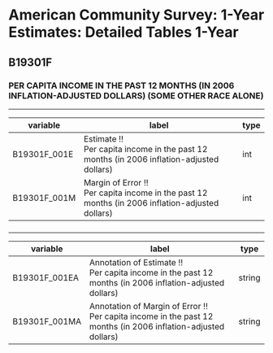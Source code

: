 # American Community Survey: 1-Year Estimates: Detailed Tables 1-Year

## B19301F

### PER CAPITA INCOME IN THE PAST 12 MONTHS (IN 2006 INFLATION-ADJUSTED DOLLARS) (SOME OTHER RACE ALONE)

___

| variable | label | type |
| ----- | ----- | ----- |
| B19301F_001E | Estimate !!<br>Per capita income in the past 12 months (in 2006 inflation-adjusted dollars) | int |
| B19301F_001M | Margin of Error !!<br>Per capita income in the past 12 months (in 2006 inflation-adjusted dollars) | int |
### 

___

| variable | label | type |
| ----- | ----- | ----- |
| B19301F_001EA | Annotation of Estimate !!<br>Per capita income in the past 12 months (in 2006 inflation-adjusted dollars) | string |
| B19301F_001MA | Annotation of Margin of Error !!<br>Per capita income in the past 12 months (in 2006 inflation-adjusted dollars) | string |


